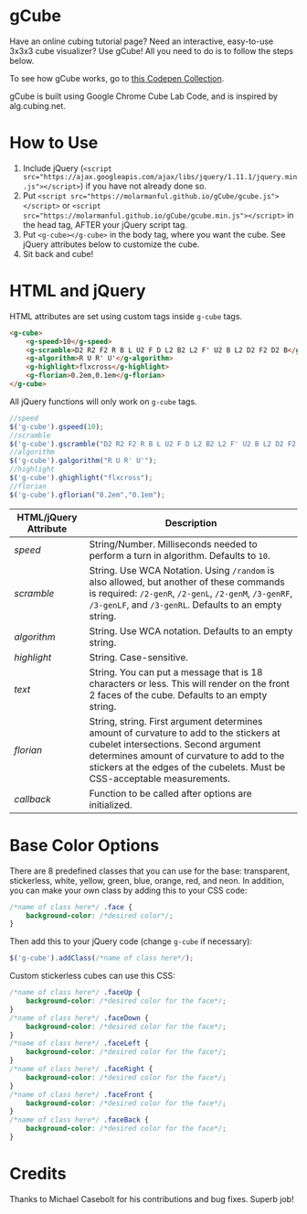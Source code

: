 gCube
==================

Have an online cubing tutorial page? Need an interactive, easy-to-use 3x3x3 cube visualizer? Use gCube! All you need to do is to follow the steps below.

To see how gCube works, go to [this Codepen Collection](http://codepen.io/collection/XOLVLQ/).

gCube is built using Google Chrome Cube Lab Code, and is inspired by alg.cubing.net.

How to Use
==================

1. Include jQuery (```<script src="https://ajax.googleapis.com/ajax/libs/jquery/1.11.1/jquery.min.js"></script>```) if you have not already done so.
2. Put ```<script src="https://molarmanful.github.io/gCube/gcube.js"></script>``` or ```<script src="https://molarmanful.github.io/gCube/gcube.min.js"></script>``` in the head tag, AFTER your jQuery script tag.
3. Put ```<g-cube></g-cube>``` in the body tag, where you want the cube. See jQuery attributes below to customize the cube.
4. Sit back and cube!

HTML and jQuery
==================
HTML attributes are set using custom tags inside `g-cube` tags.
```html
<g-cube>
	<g-speed>10</g-speed>
	<g-scramble>D2 R2 F2 R B L U2 F D L2 B2 L2 F' U2 B L2 D2 F2 D2 B</g-scramble>
	<g-algorithm>R U R' U'</g-algorithm>
	<g-highlight>flxcross</g-highlight>
	<g-florian>0.2em,0.1em</g-florian>
</g-cube>
```

All jQuery functions will only work on `g-cube` tags.
```javascript
//speed
$('g-cube').gspeed(10);
//scramble
$('g-cube').gscramble("D2 R2 F2 R B L U2 F D L2 B2 L2 F' U2 B L2 D2 F2 D2 B");
//algorithm
$('g-cube').galgorithm("R U R' U'");
//highlight
$('g-cube').ghighlight("flxcross");
//florian
$('g-cube').gflorian("0.2em","0.1em");
```

| HTML/jQuery Attribute | Description |
|-----------|-------------|
| _speed_ | String/Number. Milliseconds needed to perform a turn in algorithm. Defaults to `10`. |
| _scramble_ | String. Use WCA Notation. Using `/random` is also allowed, but another of these commands is required: `/2-genR`, `/2-genL`, `/2-genM`, `/3-genRF`, `/3-genLF`, and `/3-genRL`. Defaults to an empty string. |
| _algorithm_ | String. Use WCA notation. Defaults to an empty string. |
| _highlight_ | String. Case-sensitive. |
| _text_ | String. You can put a message that is 18 characters or less. This will render on the front 2 faces of the cube. Defaults to an empty string. |
| _florian_ | String, string. First argument determines amount of curvature to add to the stickers at cubelet intersections. Second argument determines amount of curvature to add to the stickers at the edges of the cubelets. Must be CSS-acceptable measurements. |
| _callback_ | Function to be called after options are initialized. |

Base Color Options
==================
There are 8 predefined classes that you can use for the base: transparent, stickerless, white, yellow, green, blue, orange, red, and neon. In addition, you can make your own class by adding this to your CSS code:

```css
/*name of class here*/ .face {
	background-color: /*desired color*/;
}
```

Then add this to your jQuery code (change `g-cube` if necessary):
```javascript
$('g-cube').addClass(/*name of class here*/);
```

Custom stickerless cubes can use this CSS:
```css
/*name of class here*/ .faceUp {
	background-color: /*desired color for the face*/;
}
/*name of class here*/ .faceDown {
	background-color: /*desired color for the face*/;
}
/*name of class here*/ .faceLeft {
	background-color: /*desired color for the face*/;
}
/*name of class here*/ .faceRight {
	background-color: /*desired color for the face*/;
}
/*name of class here*/ .faceFront {
	background-color: /*desired color for the face*/;
}
/*name of class here*/ .faceBack {
	background-color: /*desired color for the face*/;
}
```

Credits
=======
Thanks to Michael Casebolt for his contributions and bug fixes. Superb job!
